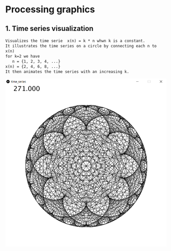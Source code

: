 # Processing graphics

## 1. Time series visualization 
    Visualizes the time serie  x(n) = k * n whwn k is a constant.  
    It illustrates the time series on a circle by connecting each n to x(n)  
    for k=2 we have  
       n = {1, 2, 3, 4, ...}  
    x(n) = {2, 4, 6, 8, ...}  
    It then animates the time series with an increasing k.  


![alt text](https://github.com/nimas62/processing-graphics/blob/master/time_series/ts271.png)

